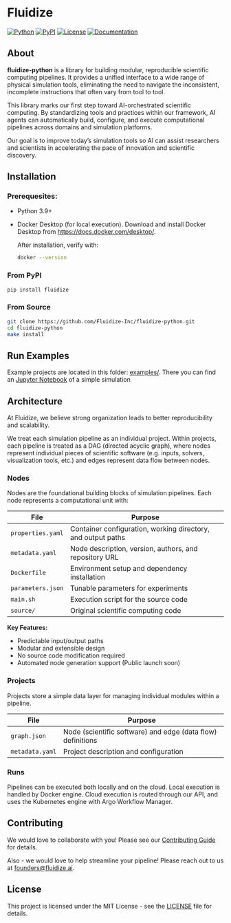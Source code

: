 # Fluidize

[![Python](https://img.shields.io/badge/python-3.9%2B-blue?style=for-the-badge&logo=python&logoColor=white)](https://python.org)
[![PyPI](https://img.shields.io/pypi/v/fluidize?style=for-the-badge&logo=pypi&logoColor=white)](https://pypi.org/project/fluidize/)
[![License](https://img.shields.io/github/license/Fluidize-Inc/fluidize-python?style=for-the-badge)](LICENSE)
[![Documentation](https://img.shields.io/badge/docs-available-brightgreen?style=for-the-badge&logo=gitbook&logoColor=white)](https://Fluidize-Inc.github.io/fluidize-python/)

## About

 **fluidize-python** is a library for building modular, reproducible scientific computing pipelines. It provides a unified interface to a wide range of physical simulation tools, eliminating the need to navigate the inconsistent, incomplete instructions that often vary from tool to tool.

This library marks our first step toward AI-orchestrated scientific computing. By standardizing tools and practices within our framework, AI agents can automatically build, configure, and execute computational pipelines across domains and simulation platforms.

Our goal is to improve today’s simulation tools so AI can assist researchers and scientists in accelerating the pace of innovation and scientific discovery.

## Installation

### Prerequesites:

- Python 3.9+
- Docker Desktop (for local execution). Download and install Docker Desktop from https://docs.docker.com/desktop/.

  After installation, verify with:
  ```bash
  docker --version
  ```



### From PyPI
```bash
pip install fluidize
```

### From Source
```bash
git clone https://github.com/Fluidize-Inc/fluidize-python.git
cd fluidize-python
make install
```

## Run Examples

Example projects are located in this folder: [examples/](https://github.com/Fluidize-Inc/fluidize-python/tree/main/examples). There you can find an [Jupyter Notebook](https://github.com/Fluidize-Inc/fluidize-python/blob/main/examples/demo.ipynb) of a simple simulation

## Architecture

At Fluidize, we believe strong organization leads to better reproducibility and scalability.

We treat each simulation pipeline as an individual project. Within projects, each pipeline is treated as a DAG (directed acyclic graph), where nodes represent individual pieces of scientific software (e.g. inputs, solvers, visualization tools, etc.) and edges represent data flow between nodes.


### Nodes
Nodes are the foundational building blocks of simulation pipelines. Each node represents a computational unit with:

| File | Purpose |
|------|---------|
| `properties.yaml` | Container configuration, working directory, and output paths |
| `metadata.yaml` | Node description, version, authors, and repository URL |
| `Dockerfile` | Environment setup and dependency installation |
| `parameters.json` | Tunable parameters for experiments |
| `main.sh` | Execution script for the source code |
| `source/` | Original scientific computing code |

**Key Features:** <br>
- Predictable input/output paths <br>
- Modular and extensible design <br>
- No source code modification required <br>
- Automated node generation support (Public launch soon)


### Projects

Projects store a simple data layer for managing individual modules within a pipeline.

| File | Purpose |
|------|---------|
| `graph.json` | Node (scientific software) and edge (data flow) definitions |
| `metadata.yaml` | Project description and configuration |


### Runs

Pipelines can be executed both locally and on the cloud. Local execution is handled by Docker engine. Cloud execution is routed through our API, and uses the Kubernetes engine with Argo Workflow Manager.

## Contributing

We would love to collaborate with you! Please see our [Contributing Guide](https://github.com/Fluidize-Inc/fluidize-python/blob/main/CONTRIBUTING.md) for details.

Also - we would love to help streamline your pipeline! Please reach out to us at [founders@fluidize.ai](mailto:founders@fluidize.ai).

## License

This project is licensed under the MIT License - see the [LICENSE](LICENSE) file for details.
